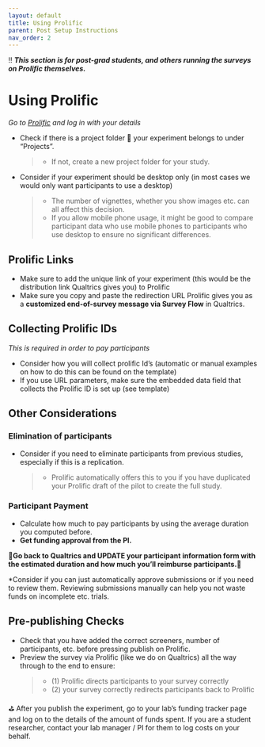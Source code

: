 ```yaml
---
layout: default
title: Using Prolific
parent: Post Setup Instructions
nav_order: 2
---
```


‼️ ***This section is for post-grad students, and others running the surveys on Prolific themselves.***

# Using Prolific
*Go to [Prolific](www.prolific.com) and log in with your details*

* Check if there is a project folder 📂 your experiment belongs to under “Projects”.
  >* If not, create a new project folder for your study.
* Consider if your experiment should be desktop only (in most cases we would only want participants to use a desktop)
  >* The number of vignettes, whether you show images etc. can all affect this decision.
  >* If you allow mobile phone usage, it might be good to compare participant data who use mobile phones to participants who use desktop to ensure no significant differences.

## Prolific Links
* Make sure to add the unique link of your experiment (this would be the distribution link Qualtrics gives you) to Prolific
* Make sure you copy and paste the redirection URL Prolific gives you as a **customized end-of-survey message via Survey Flow** in Qualtrics.

## Collecting Prolific IDs
*This is required in order to pay participants*
* Consider how you will collect prolific Id’s (automatic or manual examples on how to do this can be found on the template) 
* If you use URL parameters, make sure the embedded data field that collects the Prolific ID is set up (see template)

## Other Considerations

### Elimination of participants

* Consider if you need to eliminate participants from previous studies, especially if this is a replication.
  >* Prolific automatically offers this to you if you have duplicated your Prolific draft of the pilot to create the full study.

### Participant Payment

* Calculate how much to pay participants by using the average duration you computed before. 
* **Get funding approval from the PI.**

**🚨Go back to Qualtrics and UPDATE your participant information form with the estimated duration and how much you’ll reimburse participants.🚨**


*Consider if you can just automatically approve submissions or if you need to review them. Reviewing submissions manually can help you not waste funds on incomplete etc. trials.

## Pre-publishing Checks
* Check that you have added the correct screeners, number of participants, etc. before pressing publish on Prolific.
* Preview the survey via Prolific (like we do on Qualtrics) all the way through to the end to ensure:
  >*  (1) Prolific directs participants to your survey correctly
  >*  (2) your survey correctly redirects participants back to Prolific
  
⛳️ After you publish the experiment, go to your lab’s funding tracker page and log on to the details of the amount of funds spent.
If you are a student researcher, contact your lab manager / PI for them to log costs on your behalf.
